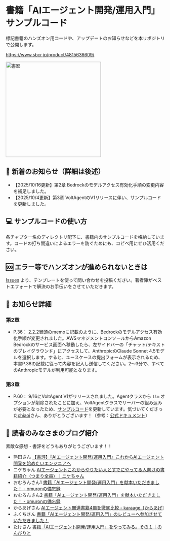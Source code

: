 # 書籍「AIエージェント開発/運用入門」サンプルコード

標記書籍のハンズオン用コードや、アップデートのお知らせなどを本リポジトリで公開します。

https://www.sbcr.jp/product/4815636609/

<img height="300" alt="書影" src="https://www.sbcr.jp/wp-content/uploads/2025/07/AAP_AI%E3%82%A8%E3%83%BC%E3%82%B7%E3%82%99%E3%82%A7%E3%83%B3%E3%83%88%E9%96%8B%E7%99%BA%E9%81%8B%E7%94%A8%E5%85%A5%E9%96%80_D1-1-scaled.jpg" />


## 📣 新着のお知らせ（詳細は後述）

- 【2025/10/16更新】第2章 Bedrockのモデルアクセス有効化手順の変更内容を補足しました。
- 【2025/10/4更新】第3章 VoltAgentのV1リリースに伴い、サンプルコードを更新しました。


## 💻 サンプルコードの使い方

各チャプター名のディレクトリ配下に、書籍内のサンプルコードを格納しています。コードの打ち間違いによるエラーを防ぐためにも、コピペ用にぜひ活用ください。


## 🆘 エラー等でハンズオンが進められないときは

[Issues](https://github.com/minorun365/agent-book/issues) より、テンプレートを使って問い合わせを投稿ください。著者陣がベストエフォートで解決のお手伝いをさせていただきます。


## 📗 お知らせ詳細

### 第2章

- P.36： 2.2.2冒頭のmemoに記載のように、Bedrockのモデルアクセス有効化手順が変更されました。AWSマネジメントコンソールからAmazon Bedrockのサービス画面へ移動したら、左サイドバーの「チャット/テキストのプレイグラウンド」にアクセスして、AnthropicのClaude Sonnet 4.5モデルを選択します。すると、ユースケースの提出フォームが表示されるため、本書P.38の記載に従って内容を記入し送信してください。2〜3分で、すべてのAnthropicモデルが利用可能となります。

### 第3章

- P.60： 9/16にVoltAgent V1がリリースされました。Agentクラスから `llm` オプションが削除されたことに加え、VoltAgentクラスでサーバーの組み込みが必要となったため、[サンプルコード](https://github.com/minorun365/agent-book/blob/main/chapter3/sample/4_voltagent.ts)を更新しています。気づいてくださった[chiaoi](https://x.com/_chiaoi)さん、ありがとうございます！（参考：[公式ドキュメント](https://voltagent.dev/docs/getting-started/migration-guide/)）


## 🥰 読者のみなさまのブログ紹介

素敵な感想・書評をどうもありがとうございます！！

- 熊田さん [【書評】『AIエージェント開発/運用入門』これからAIエージェント開発を始めたいエンジニアへ](https://qiita.com/hedgehog051/items/ca64f9958addebc58cf9)
- ニケちゃん [AIエージェントこれからやりたい人とすでにやってる人向けの書籍紹介（つまり全員）｜ニケちゃん](https://note.com/nike_cha_n/n/nc4c17567f5f0)
- おむろんさん1 [書籍「AIエージェント開発/運用入門」を献本いただきました！ - omuronの備忘録](https://omuron.hateblo.jp/entry/2025/10/01/000000)
- おむろんさん2 [書籍「AIエージェント開発/運用入門」を献本いただきました！ - omuronの備忘録](https://omuron.hateblo.jp/entry/2025/10/01/000000)
- からあげさん [AIエージェント関連書籍4冊を徹底比較 - karaage. [からあげ]](https://karaage.hatenadiary.jp/entry/2025/10/01/073000)
- ふくちさん [書籍「AIエージェント開発/運用入門」のレビューへ参加させていただきました！](https://qiita.com/har1101/items/d070a6b8181f24ed6697)
- たけさん [書籍「AIエージェント開発/運用入門」をやってみる。その１｜のんびりと](https://note.com/bnctake/n/naf36facb7287)

